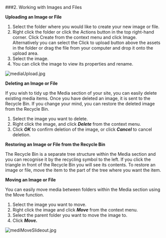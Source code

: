 ###2. Working with Images and Files


**Uploading an Image or File**

1.    Select  the folder where  you would like to create your new image  or file.
2. 	Right click the folder or click the Actions button in the top right-hand corner.  Click Create from the context menu  and click Image. Alternatively you can  select the Click to upload button above  the assets in the folder or drag the file from your computer and drop it onto  the upload  area.
3.    Select  the image.
4.    You can  click the image  to view its properties and rename.

![mediaUpload.jpg](images/mediaUpload.jpg)

**Deleting an Image or File**

If you wish to tidy up the Media section of your site, you can  easily delete  existing  media  items.  Once you have deleted an image, it is sent  to the Recycle Bin. If you change your mind, you can  restore the deleted image  from the Recycle Bin.

1.    Select  the image  you want  to delete.
2.    Right click the image, and click ***Delete*** from the context menu.
3.    Click ***OK*** to confirm  deletion  of the image, or click ***Cancel*** to cancel deletion. 

**Restoring an Image or File from the Recycle Bin**

The Recycle Bin is a separate tree structure within the Media section and you can  recognise it by the recycling symbol  to the left. If you click the triangle in front of the Recycle Bin you will see  its contents. To restore an image  or file, move the item to the part of the tree where  you want  the item.

**Moving an Image or File**

You can  easily move media  between folders  within the Media section using  the Move function.

1.    Select  the image  you want  to move.
2.    Right click the image  and click ***Move*** from the context menu.
3.    Select  the parent folder you want  to move the image  to.
4.    Click ***Move.***

![mediMoveSlideout.jpg](images/mediMoveSlideout.jpg)